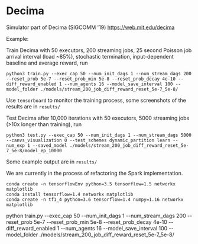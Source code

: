 # Decima

Simulator part of Decima (SIGCOMM '19) https://web.mit.edu/decima

Example:

Train Decima with 50 executors, 200 streaming jobs, 25 second Poisson job arrival interval (load ~85%), stochastic termination, input-dependent baseline and average reward, run
```
python3 train.py --exec_cap 50 --num_init_dags 1 --num_stream_dags 200 --reset_prob 5e-7 --reset_prob_min 5e-8 --reset_prob_decay 4e-10 --diff_reward_enabled 1 --num_agents 16 --model_save_interval 100 --model_folder ./models/stream_200_job_diff_reward_reset_5e-7_5e-8/
```

Use `tensorboard` to monitor the training process, some screenshots of the results are in `results/`

Test Decima after 10,000 iterations with 50 executors, 5000 streaming jobs (>10x longer than training), run
```
python3 test.py --exec_cap 50 --num_init_dags 1 --num_stream_dags 5000 --canvs_visualization 0 --test_schemes dynamic_partition learn --num_exp 1 --saved_model ./models/stream_200_job_diff_reward_reset_5e-7_5e-8/model_ep_10000
```

Some example output are in `results/`

We are currently in the process of refactoring the Spark implementation.

```
conda create -n tensorflowEnv python=3.5 tensorflow=1.5 networkx matplotlib
conda install tensorflow=1.4 networkx matplotlib
conda create -n tf1_4 python=3.6 tensorflow=1.4 numpy=1.16 networkx matplotlib
```

python train.py --exec_cap 50 --num_init_dags 1 --num_stream_dags 200 --reset_prob 5e-7 --reset_prob_min 5e-8 --reset_prob_decay 4e-10 --diff_reward_enabled 1 --num_agents 16 --model_save_interval 100 --model_folder ./models/stream_200_job_diff_reward_reset_5e-7_5e-8/
